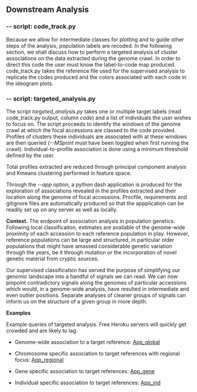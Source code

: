 ## Downstream Analysis

### -- script: code_track.py

Because we allow for intermediate classes for plotting and to guide other steps of the analysis, population labels are recoded. 
In the following section, we shall discuss how to perform a targeted analysis of cluster associations on the data extracted 
during the genome crawl. In order to direct this code the user must know the label-to-code map produced. code_track.py takes the 
reference file used for the supervised analysis to replicate the codes produced and the colors associated with each code in the 
ideogram plots.

### -- script: targeted_analysis.py

The script *targeted_analysis.py* takes one or multiple target labels (read code_track.py output, column _code_) and a list of individuals the 
user wishes to focus on. The script proceeds to identify the windows of the genome crawl at which the focal accessions are classed to the code 
provided. Profiles of clusters these individuals are associated with at these windows are then queried (_--MSprint_ must have been toggled 
when first running the crawl). Individual-to-profile association is done using a minimum threshold defined by the user. 

Total profiles extracted are reduced through principal component analysis and Kmeans clustering performed in feature space.

Through the *--app* option, a python dash application is produced for the exploration of associations revealed in the profiles extracted and 
their location along the genome of focal accessions. Procfile, requirements and gitignore files are automatically produced so that the 
appplication can be readily set up on any server as well as locally.

**Context.** The endpoint of association analysis in population genetics. Following local classificaiton, estimates are available of the genome-wide 
proximity of each accession to each reference population in play. However, reference populations can be large and structured, in particular 
older populations that might have amassed considerable genetic variation through the years, be it through mutation or the incorporation 
of novel genetic material from cryptic sources.

Our supervised classification has served the purpose of simplifying our genomic landscape into a handful of signals we can read. We can now 
pinpoint contradictory signals along the genomes of particular accessions which would, in a genome-wide analysis, have resulted in intermediate 
and even outlier positions. Separate analyses of cleaner groups of signals can inform us on the structure of a given group in more depth.

**Examples**

Example queries of targeted analysis. Free Heroku servers will quickly get crowded and are likely to lag.

- Genome-wide association to a target reference: [App_global](https://cbasmati-japonica-signals.herokuapp.com/)

- Chromosome specific association to target references with regional focus: [App_regional](https://cbasmati-chr08-examples.herokuapp.com/)

- Gene specific association to target references: [App_gene](https://sh4-gene.herokuapp.com/)

- Individual specific association to target references: [App_ind](https://iris-313-12074.herokuapp.com/)


